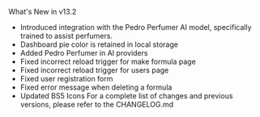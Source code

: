 What's New in v13.2
- Introduced integration with the Pedro Perfumer AI model, specifically trained to assist perfumers.
- Dashboard pie color is retained in local storage
- Added Pedro Perfumer in AI providers
- Fixed incorrect reload trigger for make formula page
- Fixed incorrect reload trigger for users page
- Fixed user registration form
- Fixed error message when deleting a formula
- Updated BS5 Icons
For a complete list of changes and previous versions, please refer to the CHANGELOG.md